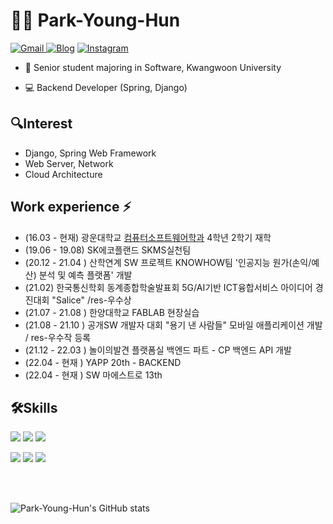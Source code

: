 # 👨‍💻 Park-Young-Hun


<p align="left">
 <a href="https://mail.google.com/mail/?view=cm&amp;fs=1&amp;to=pyhpyh0670@gmail.com" target="_blank">
<img alt="Gmail" src="https://img.shields.io/badge/Gmail-D14836?style=flat-square&logo=gmail&logoColor=white" />
</a>
<a href="https://pyh0502.tistory.com/" target="_blank"><img alt="Blog" src="https://img.shields.io/badge/Blog-black?style=flat-square&logo=blogger&logoColor=white" ></a>
 <a href="https://www.instagram.com/0.__.hun/" target="_blank"><img alt="Instagram" src="https://img.shields.io/badge/Instagram-%23E4405F.svg?&style=flat-square&logo=Instagram&logoColor=white"/></a>
 </p>
 
 - 📖 Senior student majoring in Software, Kwangwoon University

 - 💻 Backend Developer (Spring, Django)

## 🔍Interest
<ul>
  <li>Django, Spring Web Framework</li>
  <li>Web Server, Network</li>
  <li>Cloud Architecture</li>
</ul>

## Work experience ⚡
- (16.03 - 현재) 광운대학교 [컴퓨터소프트웨어학과](https://cs.kw.ac.kr:501/main/main.php) 4학년 2학기 재학
- (19.06 - 19.08) SK에코플랜드 SKMS실천팀
- (20.12 - 21.04 ) 산학연계 SW 프로젝트 KNOWHOW팀 '인공지능 원가(손익/예산) 분석 및 예측 플랫폼' 개발
- (21.02) 한국통신학회 동계종합학술발표회 5G/AI기반 ICT융합서비스 아이디어 경진대회 "Salice" /res-우수상
- (21.07 - 21.08 ) 한양대학교 FABLAB 현장실습
- (21.08 - 21.10 ) 공개SW 개발자 대회 "용기 낸 사람들" 모바일 애플리케이션 개발 / res-우수작 등록
- (21.12 - 22.03 ) 놀이의발견 플랫폼실 백엔드 파트 - CP 백엔드 API 개발
- (22.04 - 현재 ) YAPP 20th - BACKEND
- (22.04 - 현재 ) SW 마에스트로 13th

## 🛠️Skills
<p align="left">
<img src="https://img.shields.io/badge/DJANGO-black?style=flat-square&logo=Django&logoColor=white"/></a>
<img src="https://img.shields.io/badge/MySQL-4479A1?style=flat-square&logo=MySQL&logoColor=white"/></a>
<img src="https://img.shields.io/badge/AmazonAws-orange?style=flat-square&logo=Amazon-Aws&logoColor=white"/></a>
</p>
<p align="left">
<img src="https://img.shields.io/badge/Python-3776AB?style=flat-square&logo=Python&logoColor=white"/></a>
<img src="https://img.shields.io/badge/Java-007396?style=flat-square&logo=Java&logoColor=white"/></a>
<img src="https://img.shields.io/badge/language-navy?style=flat-square&logo=C&logoColor=white"/></a>
<components&logoColor=white"/></a>
</p>
</br>
</br>

![Park-Young-Hun's GitHub stats](https://github-readme-stats.vercel.app/api?username=Park-Young-Hun&show_icons=true&theme=compact)


  
